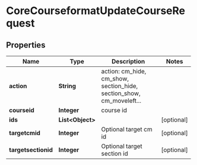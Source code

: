 

# CoreCourseformatUpdateCourseRequest


## Properties

| Name | Type | Description | Notes |
|------------ | ------------- | ------------- | -------------|
|**action** | **String** | action: cm_hide, cm_show, section_hide, section_show, cm_moveleft... |  |
|**courseid** | **Integer** | course id |  |
|**ids** | **List&lt;Object&gt;** |  |  [optional] |
|**targetcmid** | **Integer** | Optional target cm id |  [optional] |
|**targetsectionid** | **Integer** | Optional target section id |  [optional] |



